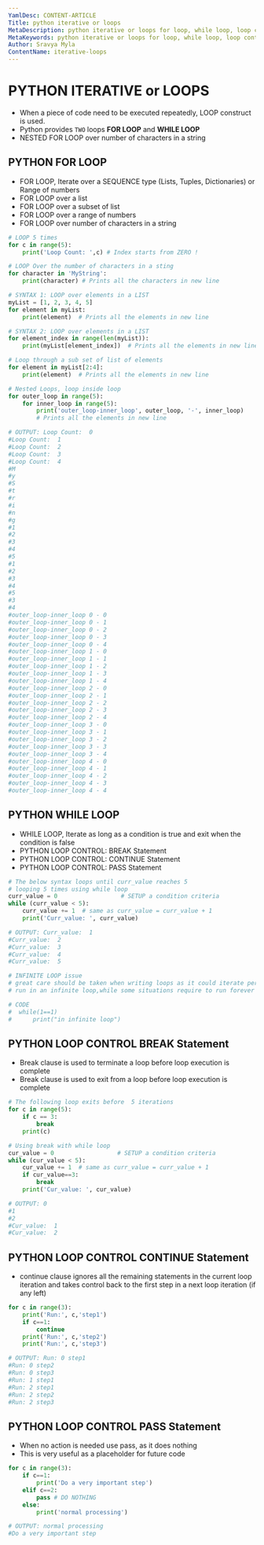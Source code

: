 ```yaml
---
YamlDesc: CONTENT-ARTICLE
Title: python iterative or loops
MetaDescription: python iterative or loops for loop, while loop, loop control, break, continue, pass example code, tutorials
MetaKeywords: python iterative or loops for loop, while loop, loop control, break, continue, pass example code, tutorials
Author: Sravya Myla
ContentName: iterative-loops
---
```


# PYTHON ITERATIVE or LOOPS
* When a piece of code need to be executed repeatedly, 
  LOOP construct is used.
* Python provides `TWO` loops **FOR LOOP** and **WHILE LOOP**
* NESTED FOR LOOP over number of characters in a string

## PYTHON FOR LOOP
* FOR LOOP, Iterate over a SEQUENCE type (Lists, Tuples, Dictionaries) 
  or Range of numbers
* FOR LOOP over a list
* FOR LOOP over a subset of list
* FOR LOOP over a range of numbers
* FOR LOOP over number of characters in a string
```python
# LOOP 5 times
for c in range(5):
    print('Loop Count: ',c) # Index starts from ZERO !

# LOOP Over the number of characters in a sting
for character in 'MyString':
    print(character) # Prints all the characters in new line

# SYNTAX 1: LOOP over elements in a LIST
myList = [1, 2, 3, 4, 5]
for element in myList:
    print(element)  # Prints all the elements in new line

# SYNTAX 2: LOOP over elements in a LIST
for element_index in range(len(myList)):
    print(myList[element_index])  # Prints all the elements in new line

# Loop through a sub set of list of elements
for element in myList[2:4]:
    print(element)  # Prints all the elements in new line

# Nested Loops, loop inside loop
for outer_loop in range(5):
    for inner_loop in range(5):
        print('outer_loop-inner_loop', outer_loop, '-', inner_loop) 
        # Prints all the elements in new line

# OUTPUT: Loop Count:  0
#Loop Count:  1
#Loop Count:  2
#Loop Count:  3
#Loop Count:  4
#M
#y
#S
#t
#r
#i
#n
#g
#1
#2
#3
#4
#5
#1
#2
#3
#4
#5
#3
#4
#outer_loop-inner_loop 0 - 0
#outer_loop-inner_loop 0 - 1
#outer_loop-inner_loop 0 - 2
#outer_loop-inner_loop 0 - 3
#outer_loop-inner_loop 0 - 4
#outer_loop-inner_loop 1 - 0
#outer_loop-inner_loop 1 - 1
#outer_loop-inner_loop 1 - 2
#outer_loop-inner_loop 1 - 3
#outer_loop-inner_loop 1 - 4
#outer_loop-inner_loop 2 - 0
#outer_loop-inner_loop 2 - 1
#outer_loop-inner_loop 2 - 2
#outer_loop-inner_loop 2 - 3
#outer_loop-inner_loop 2 - 4
#outer_loop-inner_loop 3 - 0
#outer_loop-inner_loop 3 - 1
#outer_loop-inner_loop 3 - 2
#outer_loop-inner_loop 3 - 3
#outer_loop-inner_loop 3 - 4
#outer_loop-inner_loop 4 - 0
#outer_loop-inner_loop 4 - 1
#outer_loop-inner_loop 4 - 2
#outer_loop-inner_loop 4 - 3
#outer_loop-inner_loop 4 - 4
```

## PYTHON WHILE LOOP
* WHILE LOOP, Iterate as long as a condition is true and exit when the
  condition is false 
* PYTHON LOOP CONTROL: BREAK Statement
* PYTHON LOOP CONTROL: CONTINUE Statement
* PYTHON LOOP CONTROL: PASS Statement
```python
# The below syntax loops until curr_value reaches 5
# looping 5 times using while loop 
curr_value = 0                  # SETUP a condition criteria
while (curr_value < 5):
    curr_value += 1  # same as curr_value = curr_value + 1
    print('Curr_value: ', curr_value)    

# OUTPUT: Curr_value:  1
#Curr_value:  2
#Curr_value:  3
#Curr_value:  4
#Curr_value:  5
```

```python
# INFINITE LOOP issue
# great care should be taken when writing loops as it could iterate perpetually or
# run in an infinite loop,while some situations require to run forever like services

# CODE
#  while(1==1)
#      print("in infinite loop")
```

## PYTHON LOOP CONTROL BREAK Statement
* Break clause is used to terminate a loop before loop execution is complete
* Break clause is used to exit from a loop before loop execution is complete
```python
# The following loop exits before  5 iterations
for c in range(5):
    if c == 3:
        break
    print(c)

# Using break with while loop
cur_value = 0                  # SETUP a condition criteria
while (cur_value < 5):
    cur_value += 1  # same as curr_value = curr_value + 1
    if cur_value==3:
        break
    print('Cur_value: ', cur_value)

# OUTPUT: 0
#1
#2
#Cur_value:  1
#Cur_value:  2    
```

## PYTHON LOOP CONTROL CONTINUE Statement
* continue clause ignores all the remaining statements 
  in the current loop iteration and takes control 
 back to the first step in a next loop iteration (if any left)
```python
for c in range(3):
    print('Run:', c,'step1')
    if c==1:
        continue 
    print('Run:', c,'step2')
    print('Run:', c,'step3')

# OUTPUT: Run: 0 step1
#Run: 0 step2
#Run: 0 step3
#Run: 1 step1
#Run: 2 step1
#Run: 2 step2
#Run: 2 step3
```

## PYTHON LOOP CONTROL PASS Statement
* When no action is needed use pass, as it does nothing
* This is very useful as a placeholder for future code
```python
for c in range(3):
    if c==1:
        print('Do a very important step')
    elif c==2:
        pass # DO NOTHING
    else:
        print('normal processing')

# OUTPUT: normal processing
#Do a very important step
```
